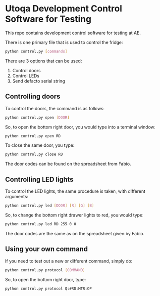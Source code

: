 # Utoqa Development Control Software for Testing
This repo contains development control software for testing at AE.

There is one primary file that is used to control the fridge:

```bash
python control.py [commands]
```

There are 3 options that can be used:

1. Control doors
2. Control LEDs
3. Send defacto serial string

## Controlling doors
To control the doors, the command is as follows:

```bash
python control.py open [DOOR]
```

So, to open the bottom right door, you would type into a terminal window:

```bash
python control.py open RD
```

To close the same door, you type:

```bash
python control.py close RD
```

The door codes can be found on the spreadsheet from Fabio.

## Controlling LED lights
To control the LED lights, the same procedure is taken, with different arguments:

```bash
python control.py led [DOOR] [R] [G] [B]
```

So, to change the bottom right drawer lights to red, you would type:
 ```bash
 python control.py led RD 255 0 0
 ```
 
 The door codes are the same as on the spreadsheet given by Fabio.
 
 ## Using your own command
 If you need to test out a new or different command, simply do:
 ```bash
 python control.py protocol [COMMAND]
 ```
 
 So, to open the bottom right door, type:
 
 ```bash
 python control.py protocol Q:#RD:MTR:OP
 ```
 
 
